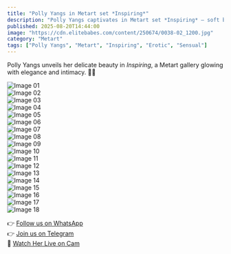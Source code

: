```yaml
---
title: "Polly Yangs in Metart set *Inspiring*"
description: "Polly Yangs captivates in Metart set *Inspiring* — soft beauty, sensual charm, and timeless allure."
published: 2025-08-20T14:44:00
image: "https://cdn.elitebabes.com/content/250674/0038-02_1200.jpg"
category: "Metart"
tags: ["Polly Yangs", "Metart", "Inspiring", "Erotic", "Sensual"]
---
```


Polly Yangs unveils her delicate beauty in *Inspiring*, a Metart gallery glowing with elegance and intimacy. 🌹✨  

![Image 01](https://cdn.elitebabes.com/content/250674/0038-01_1200.jpg)  
![Image 02](https://cdn.elitebabes.com/content/250674/0038-02_1200.jpg)  
![Image 03](https://cdn.elitebabes.com/content/250674/0038-03_1200.jpg)  
![Image 04](https://cdn.elitebabes.com/content/250674/0038-04_1200.jpg)  
![Image 05](https://cdn.elitebabes.com/content/250674/0038-05_1200.jpg)  
![Image 06](https://cdn.elitebabes.com/content/250674/0038-06_1200.jpg)  
![Image 07](https://cdn.elitebabes.com/content/250674/0038-07_1200.jpg)  
![Image 08](https://cdn.elitebabes.com/content/250674/0038-08_1200.jpg)  
![Image 09](https://cdn.elitebabes.com/content/250674/0038-09_1200.jpg)  
![Image 10](https://cdn.elitebabes.com/content/250674/0038-10_1200.jpg)  
![Image 11](https://cdn.elitebabes.com/content/250674/0038-11_1200.jpg)  
![Image 12](https://cdn.elitebabes.com/content/250674/0038-12_1200.jpg)  
![Image 13](https://cdn.elitebabes.com/content/250674/0038-13_1200.jpg)  
![Image 14](https://cdn.elitebabes.com/content/250674/0038-14_1200.jpg)  
![Image 15](https://cdn.elitebabes.com/content/250674/0038-15_1200.jpg)  
![Image 16](https://cdn.elitebabes.com/content/250674/0038-16_1200.jpg)  
![Image 17](https://cdn.elitebabes.com/content/250674/0038-17_1200.jpg)  
![Image 18](https://cdn.elitebabes.com/content/250674/0038-18_1200.jpg)  

👉 [Follow us on WhatsApp](https://redirecting-kappa.vercel.app/)  
👉 [Join us on Telegram](https://redirecting-kappa.vercel.app/)  
🔞 [Watch Her Live on Cam](https://redirecting-kappa.vercel.app/)